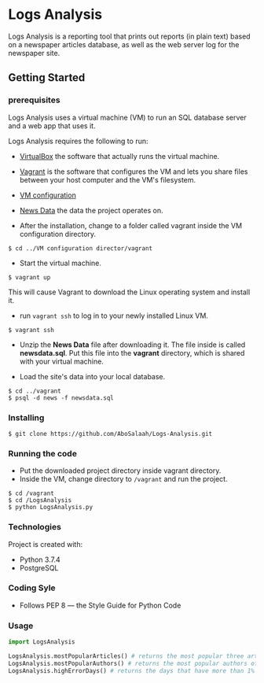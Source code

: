 # Logs Analysis
Logs Analysis is a reporting tool that prints out reports (in plain text) based on a newspaper articles database, as well as the web server log for the newspaper site.
## Getting Started

### prerequisites
Logs Analysis uses a virtual machine (VM) to run an SQL database server and a web app that uses it.

Logs Analysis requires the following to run:

* [VirtualBox](https://www.virtualbox.org/wiki/Downloads) the software that actually runs the virtual machine.
* [Vagrant](https://www.vagrantup.com/downloads.html) is the software that configures the VM and lets you share files between your host computer and the VM's filesystem.
* [VM configuration](https://github.com/udacity/fullstack-nanodegree-vm)
* [News Data](https://d17h27t6h515a5.cloudfront.net/topher/2016/August/57b5f748_newsdata/newsdata.zip) the data the project operates on.

* After the installation, change to a folder called vagrant inside the VM configuration directory.

```
$ cd ../VM configuration director/vagrant
```
* Start the virtual machine.
```
$ vagrant up
```
This will cause Vagrant to download the Linux operating system and install it.

* run ```vagrant ssh``` to log in to 
your newly installed Linux VM.
```
$ vagrant ssh
```
* Unzip the **News Data** file after downloading it. The file inside is called **newsdata.sql**. Put this file into the **vagrant** directory, which is shared with your virtual machine.

* Load the site's data into your local database.
```
$ cd ../vagrant
$ psql -d news -f newsdata.sql
```


### Installing

```
$ git clone https://github.com/AboSalaah/Logs-Analysis.git
```
### Running the code
* Put the downloaded project directory inside vagrant directory.
* Inside the VM, change directory to ```/vagrant``` and run the project.
```
$ cd /vagrant
$ cd /LogsAnalysis
$ python LogsAnalysis.py
```
### Technologies
Project is created with: 
* Python 3.7.4
* PostgreSQL

### Coding Syle
* Follows PEP 8 — the Style Guide for Python Code

### Usage
```python
import LogsAnalysis

LogsAnalysis.mostPopularArticles() # returns the most popular three articles of all time
LogsAnalysis.mostPopularAuthors() # returns the most popular authors of all time
LogsAnalysis.highErrorDays() # returns the days that have more than 1% of requests lead to errors
```